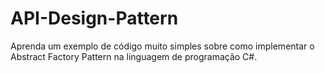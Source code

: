 # API-Design-Pattern
Aprenda um exemplo de código muito simples sobre como implementar o Abstract Factory Pattern na linguagem de programação C#.

